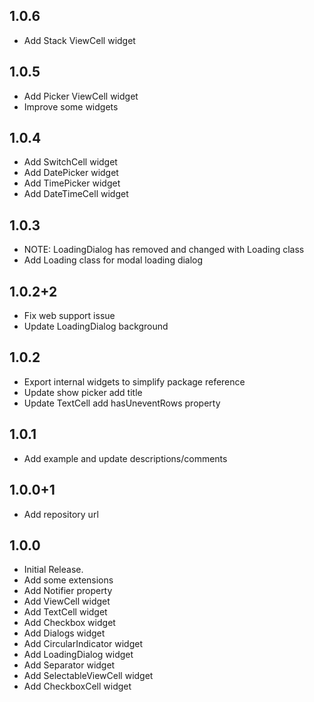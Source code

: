 ## 1.0.6
* Add Stack ViewCell widget

## 1.0.5
* Add Picker ViewCell widget
* Improve some widgets

## 1.0.4
* Add SwitchCell widget
* Add DatePicker widget
* Add TimePicker widget
* Add DateTimeCell widget

## 1.0.3
* NOTE: LoadingDialog has removed and changed with Loading class
* Add Loading class for modal loading dialog

## 1.0.2+2
* Fix web support issue
* Update LoadingDialog background

## 1.0.2
* Export internal widgets to simplify package reference
* Update show picker add title
* Update TextCell add hasUneventRows property

## 1.0.1
* Add example and update descriptions/comments

## 1.0.0+1
* Add repository url

## 1.0.0

* Initial Release.
* Add some extensions
* Add Notifier property
* Add ViewCell widget
* Add TextCell widget
* Add Checkbox widget
* Add Dialogs widget
* Add CircularIndicator widget
* Add LoadingDialog widget
* Add Separator widget
* Add SelectableViewCell widget
* Add CheckboxCell widget
